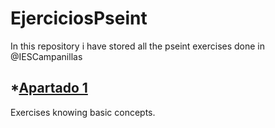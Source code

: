 # EjerciciosPseint
In this repository i have stored all the pseint exercises done in @IESCampanillas

## *[Apartado 1](https://github.com/FESEVA/EjerciciosPseint/tree/main/Apartado%201)
Exercises knowing basic concepts.
